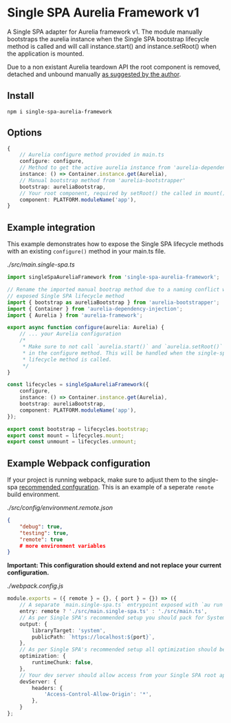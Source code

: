 # Single SPA Aurelia Framework v1

A Single SPA adapter for Aurelia framework v1. The module manually bootstraps the aurelia instance when the Single SPA bootstrap lifecycle method is called and will call instance.start() and instance.setRoot() when the application is mounted.

Due to a non existant Aurelia teardown API the root component is removed, detached and unbound manually [as suggested by the author](https://github.com/aurelia/framework/issues/714#issuecomment-279605202).

## Install

```
npm i single-spa-aurelia-framework
```

## Options

```typescript
{
    // Aurelia configure method provided in main.ts
    configure: configure,
    // Method to get the active aurelia instance from 'aurelia-dependency-injection'
    instance: () => Container.instance.get(Aurelia),
    // Manual bootstrap method from 'aurelia-bootstrapper'
    bootstrap: aureliaBootstrap,
    // Your root component, required by setRoot() the called in mount() lifecycle method.
    component: PLATFORM.moduleName('app'),
}
```

## Example integration

This example demonstrates how to expose the Single SPA lifecycle methods with an existing `configure()` method in your main.ts file.

_./src/main.single-spa.ts_

```typescript
import singleSpaAureliaFramework from 'single-spa-aurelia-framework';

// Rename the imported manual bootrap method due to a naming conflict with the
// exposed Single SPA lifecycle method
import { bootstrap as aureliaBootstrap } from 'aurelia-bootstrapper';
import { Container } from 'aurelia-dependency-injection';
import { Aurelia } from 'aurelia-framework';

export async function configure(aurelia: Aurelia) {
    // ... your Aurelia configuration
    /*
     * Make sure to not call `aurelia.start()` and `aurelia.setRoot()` on the aurelia instance
     * in the configure method. This will be handled when the single-spa mount
     * lifecycle method is called.
     */
}

const lifecycles = singleSpaAureliaFramework({
    configure,
    instance: () => Container.instance.get(Aurelia),
    bootstrap: aureliaBootstrap,
    component: PLATFORM.moduleName('app'),
});

export const bootstrap = lifecycles.bootstrap;
export const mount = lifecycles.mount;
export const unmount = lifecycles.unmount;
```

## Example Webpack configuration

If your project is running webpack, make sure to adjust them to the single-spa [recommended confguration](https://single-spa.js.org/docs/recommended-setup#build-tools-webpack--rollup). This is an example of a seperate `remote` build environment.

_./src/config/environment.remote.json_

```json
{
    "debug": true,
    "testing": true,
    "remote": true
    # more environment variables
}
```

**Important: This configuration should extend and not replace your current configuration.**

_./webpack.config.js_

```typescript
module.exports = ({ remote } = {}, { port } = {}) => ({
    // A separate `main.single-spa.ts` entrypoint exposed with `au run --env.remote`.
    entry: remote ? './src/main.single-spa.ts' : './src/main.ts',
    // As per Single SPA's recommended setup you should pack for System.register() format.
    output: {
        libraryTarget: 'system',
        publicPath: `https://localhost:${port}`,
    },
    // As per Single SPA's recommended setup all optimization should be disabled.
    optimization: {
        runtimeChunk: false,
    },
    // Your dev server should allow access from your Single SPA root app.
    devServer: {
        headers: {
            'Access-Control-Allow-Origin': '*',
        },
    }
};
```
